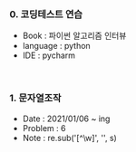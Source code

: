 ### 0. 코딩테스트 연습
- Book<tab>   : 파이썬 알고리즘 인터뷰
- language<tab>  : python
- IDE       : pycharm

<br>

### 1. 문자열조작
- Date    : 2021/01/06 ~ ing
- Problem : 6
- Note    : re.sub('[^\w]', '', s)





